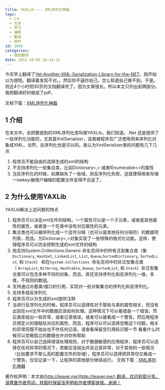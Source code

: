 ```yaml
---
title: YAXLib---- XML序列化神器
tags:
  - C＃
  - 大学
  - 学习
  - 编程
  - 翻译
  - 软件
id: 1848
categories:
  - 我的翻译
date: 2012-10-05 16:24:31
---
```


今天早上翻译了[Yet-Another-XML-Serialization-Library-for-the-NET](http://www.codeproject.com/Articles/34045/Yet-Another-XML-Serialization-Library-for-the-NET)，刚开始以为很短。翻译着发现不对。。然后你不逼你自己。怎么知道自己做不到。于是。将近4个小时把30页的文档翻译完了。因为文章很长。所以本文只列出前两部分。我把翻译好的做成了pdf，

文档下载：[XML序列化神器](http://pan.baidu.com/share/link?shareid=74284&amp;uk=1493685990)

## 1 介绍

在本文中，会把要提到的XML序列化库叫做YAXLib，我们知道。.Net 还是提供了一些序列化功能的，尤其是XmlSerializer，该类被程序员广泛使用用来序列化对象成XML，当然，反序列化也是可以的。我认为XmlSerializer类的问题有几下几点

1.  程序员不能自由的选择生成的xml的结构
2.  不支持序列化一些集合类，比如Dictionary&lt;,&gt; 或者IEnumerable&lt;&gt;的属性
3.  当反序列化的时候，如果缺失了一些域，则反序列化失败，这就使得用来存储一ixekeyi被用户编辑的配置文件变得不合适了。
&nbsp;

## 2 为什么使用YAXLib

YAXLib解决上述问题的特点

1.  程序员可以决定xml文件的结构，一个属性可以是一个子元素，或者是其他属性的属性，或者是一个在类中没有对应属性的元素。
2.  集合类也可以被序列化成一个逗号分隔（也可以是其他任何分隔符）的数据项列表，而且。为Dictionary&lt;,&gt;对象实现了一些特殊的格式化功能，这样，使得程序员可以完全控制生成的xml文件的结构
3.  他支持System.Collections.Generic 命名空间中的所有泛型集合类（像`Dictionary`, `HashSet`, `LinkedList`, `List`, `Queue`,`SortedDictionary`, `SortedList`, 和 `Stack`） 和在`System.Collections`  命名空间中的非泛型集合类（ `ArrayList`, `BitArray`, `Hashtable`, `Queue`, `SortedList`, 和 `Stack`）非泛型集合类可以包含多种不同的对象，而且，库还支持序列化和反序列化一维，多维，不规则的数组。
4.  支持通过对基类/接口的引用，实现对一些对象集合的序列化和反序列化。
5.  支持多级反序列化
6.  程序员可以为生成的xml提供注释
7.  当进行反序列化的时候，程序员可以选择性对于那些与类的属性相关，但没有出现在xml文件中的数据应该如何处理。这种情况下可以看错是一个错误，然后类库抛出一些异常，或者记录错误，或者可以被看成一个警告，然后用程序员预定义的值赋给对应的属性，而且，程序可以可以选择忽略这个问题，相关的异常将既不抛出也不作任何记录。请查看保留空引用标识那一节 看看什么时候可以忽略孤立的数据也许对你有帮助
8.  程序员可以自己选择错误处理规则，对于数据敏感的应用程序，程序员可以选择在任何异常的情况下，库都应该抛出并且记录异常，对于其他的一些情况（比如要求不那么高的配置文件的存储），程序员可以选择把异常仅仅看成一个警告，仅仅记录一下，让程序的其他部分继续运行。
文档下载：[XML序列化神器](http://pan.baidu.com/share/link?shareid=74284&amp;uk=1493685990)

著作权声明：本文由[http://leaver.me](http://leaver.me/) 翻译，欢迎转载分享。请尊重作者劳动，转载时保留该声明和作者博客链接，谢谢！